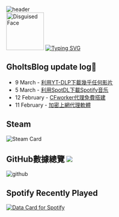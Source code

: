 ![header](https://capsule-render.vercel.app/api?type=waving&height=300&color=gradient&text=GholtsMxv&textBg=false&animation=twinkling&fontAlign=50&fontAlignY=44&desc=Be%20yourself,%20be%20who%20you%20want%20to%20be&section=header&reversal=false)  
<img src="https://raw.githubusercontent.com/Tarikul-Islam-Anik/Animated-Fluent-Emojis/master/Emojis/Smilies/Disguised%20Face.png" alt="Disguised Face" width="100" height="100" />  [![Typing SVG](https://readme-typing-svg.demolab.com?font=Fira+Code&weight=700&size=40&pause=1000&color=5764B6&vCenter=true&random=false&width=600&height=45&lines=This+is+GholtsMxv(%C2%B0%E3%83%BC%C2%B0%E3%80%83))](https://git.io/typing-svg)

## GholtsBlog update log🥸
<!-- feed start -->
- 9 March - [利用YT-DLP下載幾乎任何影片](https://blog.gholts.top/posts/Download-videos-for-free-on-Website/)
- 5 March - [利用SpotDL下載Spotify音乐](https://blog.gholts.top/posts/Download-music-for-free-on-Spotify/)
- 12 February - [CFworker代理免費搭建](https://blog.gholts.top/posts/Proxy-for-cfworker/)
- 11 February - [加密上網代理軟體](https://blog.gholts.top/posts/Application-proxy/)
<!-- feed end -->

## Steam

![Steam Card](https://card.yuy1n.io/card/76561199492929554/tokyonight,en,badge,group,badges,games,reviews)

## GitHub數據總覽   ![](https://komarev.com/ghpvc/?username=Gholts&color=blueviolet&abbreviated=true)

![github](http://github-profile-summary-cards.vercel.app/api/cards/profile-details?username=Gholts&theme=nord_dark)

## Spotify Recently Played

<a href="https://data-card-for-spotify.herokuapp.com/card?user_id=9xd9z2ps59m3kxcuefkgmm52w">
  <img src="https://data-card-for-spotify.herokuapp.com/api/card?user_id=9xd9z2ps59m3kxcuefkgmm52w" alt="Data Card for Spotify">
</a>
